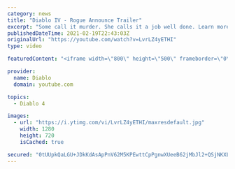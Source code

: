 ```yaml
---
category: news
title: "Diablo IV - Rogue Announce Trailer"
excerpt: "Some call it murder. She calls it a job well done. Learn more at Diablo4.com The Rogue is the newest addition to the Diablo IV campfire, combining range and ..."
publishedDateTime: 2021-02-19T22:43:03Z
originalUrl: "https://youtube.com/watch?v=LvrLZ4yETHI"
type: video

featuredContent: "<iframe width=\"800\" height=\"500\" frameborder=\"0\" src=\"https://www.youtube.com/embed/LvrLZ4yETHI\" allow=\"accelerometer; autoplay; encrypted-media; gyroscope; picture-in-picture\" allowfullscreen></iframe>"

provider:
  name: Diablo
  domain: youtube.com

topics:
  - Diablo 4

images:
  - url: "https://i.ytimg.com/vi/LvrLZ4yETHI/maxresdefault.jpg"
    width: 1280
    height: 720
    isCached: true

secured: "0tUUpkQaLGU+JDkKdAsApPnV62M5KPEwttCpPgnwXUeeB62jMbJl2+QSjNKXL044YV0qzxEf3wj70vRm3BtStI8TmUnzQSesOq/qdw1FXPgui/1dO63pWLRFdx4Q3yGvKtPBFcNY6eM8WndenNDmLZhkeTJUT29TCi8YbFJWffHL7rzgb8yZ0REiPncqnsHAQk4rwyZCk/fUph7kvzKczDi/+g3KnN/KI7ZmnLiqsyNcNNmDLQpvfFFZoGnefYWGpCDw2DQqy4qZ6pkxqRwk2Ectr37lUhM2v6tJOHolxzfTSVj6pE1FoN2o9NJilR4AeZAzcCnlYbytX0KlSUtDt/f4eppbYE3gHcU+dryhGyzNnp0cKxxG2Bzh+bbVDlw08GmSVHaTNmyRn64Bh1fmwgx4UAA0NKRPXxAspYqHrA4KFOxVrvY1vsIWNe8huJHT;zRe3CY2DO5tLTYIMAuOruw=="
---
```


